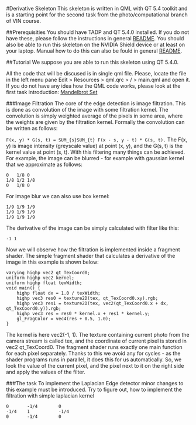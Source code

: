 #Derivative Skeleton
This skeleton is written in QML with QT 5.4 toolkit and is a starting point for
the second task from the photo/computational branch of VIN course. 

##Prerequisities
You should have TADP and QT 5.4.0 installed. If you do not have these, please follow
the instructions in general [README](../README.md). You should also be able to 
run this skeleton on the NVIDIA Shield device or at least on your laptop.
Manual how to do this can also be fould in general [README](../README.md).

##Tutorial
We suppose you are able to run this skeleton using QT 5.4.0.

All the code that will be discused is in single qml file. Please, locate the 
file in the left menu pane Edit > Resources > qml.qrc > / > main.qml and open it.
If you do not have any idea how the QML code works, please look at the first task 
introduction: [Mandelbrot Set](../mandelbrot_set/README.md)

###Image Filtration
The core of the edge detection is image filtration. This is done as convolution of 
the image with some filtration kernel. The convolution is simply weighted average
of the pixels in some area, where the weights are given by the filtration kernel. 
Formally the convolution can be written as follows:

```F(x, y) * G(s, t) = SUM_{s}SUM_{t} F(x - s, y - t) * G(s, t).```
The F(x, y) is image intensity (greyscale value) at point (x, y), and the G(s, t) 
is the kernel value at point (s, t). With this filtering many things can be achieved.
For example, the image can be blurred - for example with gaussian kernel that 
we approximate as follows:

```
0	1/8	0
1/8	1/2	1/8
0	1/8	0
```

For image blur we can also use box kernel:

```
1/9	1/9	1/9
1/9	1/9	1/9
1/9	1/9	1/9
```

The derivative of the image can be simply calculated with filter like this:

```
-1 1
```

Now we will observe how the filtration is implemented inside a fragment shader.
The simple fragment shader that calculates a derivative of the image in this example
is shown below:

```uniform sampler2D tex;
varying highp vec2 qt_TexCoord0;
uniform highp vec2 kernel;
uniform highp float texWidth;
void main() {
	highp float dx = 1.0 / texWidth;
	highp vec3 res0 = texture2D(tex, qt_TexCoord0.xy).rgb;
	highp vec3 res1 = texture2D(tex, vec2(qt_TexCoord0.x + dx, qt_TexCoord0.y)).rgb;
	highp vec3 res = res0 * kernel.x + res1 * kernel.y;
	gl_FragColor = vec4(res + 0.5, 1.0);
}
```

The kernel is here vec2(-1, 1). The texture containing current photo from the 
camera stream is called tex, and the coordinate of current pixel is stored in vec2 qt_TexCoord0.
The fragment shader runs exactly one main function for each pixel separately. Thanks 
to this we avoid any for cycles - as the shader programs runs in parallel, 
it does this for us automatically. So, we look the value of the current pixel,
and the pixel next to it on the right side and apply the values of the filter. 

###The task
To implement the Laplacian Edge detector minor changes to this example must be 
introduced. Try to figure out, how to implement the filtration with simple laplacian kernel

```
0		-1/4		0
-1/4	1			-1/4
0		-1/4		0
```









